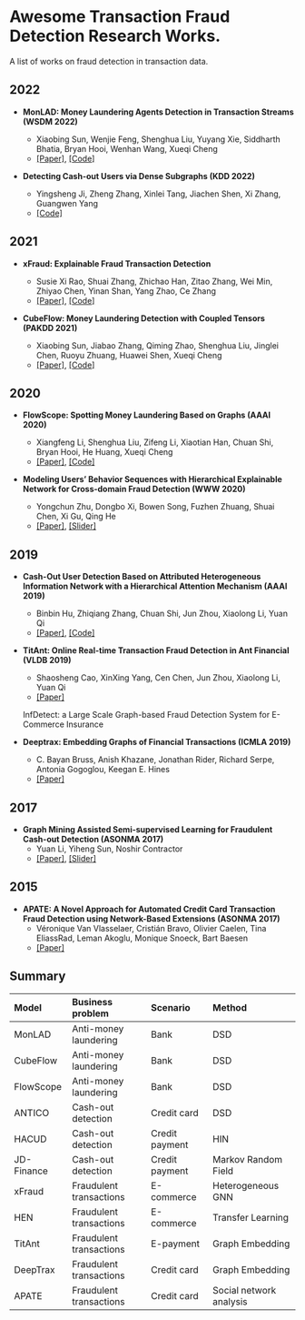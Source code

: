 # Awesome Transaction Fraud Detection Research Works.

A list of works on fraud detection in transaction data. 

## 2022
- **MonLAD: Money Laundering Agents Detection in Transaction Streams (WSDM 2022)**
  - Xiaobing Sun, Wenjie Feng, Shenghua Liu, Yuyang Xie, Siddharth Bhatia, Bryan Hooi, Wenhan Wang, Xueqi Cheng
  - [[Paper]](https://shenghua-liu.github.io/papers/wsdm2022-monlad.pdf), [[Code]](https://github.com/BGT-M/MonLAD)

- **Detecting Cash-out Users via Dense Subgraphs (KDD 2022)**
  - Yingsheng Ji, Zheng Zhang, Xinlei Tang, 
Jiachen Shen, Xi Zhang, Guangwen Yang
  - [[Code]](https://github.com/transcope/antico)

## 2021
- **xFraud: Explainable Fraud Transaction Detection**
  - Susie Xi Rao, Shuai Zhang, Zhichao Han, Zitao Zhang, Wei Min, Zhiyao Chen, Yinan Shan, Yang Zhao, Ce Zhang
  - [[Paper]](https://drive.google.com/file/d/1OS-iB82tRSM6jbnBiEKbQ87hTeRDfX9K/view), [[Code]](https://github.com/eBay/xFraud/)

- **CubeFlow: Money Laundering Detection with Coupled Tensors (PAKDD 2021)**
  - Xiaobing Sun, Jiabao Zhang, Qiming Zhao, Shenghua Liu, Jinglei Chen, Ruoyu Zhuang, Huawei Shen, Xueqi Cheng  
  - [[Paper]](https://shenghua-liu.github.io/papers/cubeflow-pakdd2021.pdf), [[Code]](https://github.com/BGT-M/spartan2-tutorials/blob/master/CubeFlow.ipynb)

## 2020

- **FlowScope: Spotting Money Laundering Based on Graphs (AAAI 2020)**
  - Xiangfeng Li, Shenghua Liu, Zifeng Li, Xiaotian Han, Chuan Shi, Bryan Hooi, He Huang, Xueqi Cheng
  - [[Paper]](https://shenghua-liu.github.io/papers/aaai2020cr-flowscope.pdf), [[Code]](https://github.com/aplaceof/FlowScope)

- **Modeling Users’ Behavior Sequences with Hierarchical Explainable Network for Cross-domain Fraud Detection (WWW 2020)**
  - Yongchun Zhu, Dongbo Xi, Bowen Song, Fuzhen Zhuang, Shuai Chen, Xi Gu, Qing He
  - [[Paper]](https://www.researchgate.net/profile/Bowen-Song-13/publication/341123092_Modeling_Users'_Behavior_Sequences_with_Hierarchical_Explainable_Network_for_Cross-domain_Fraud_Detection/links/60004b76299bf1408893f900/Modeling-Users-Behavior-Sequences-with-Hierarchical-Explainable-Network-for-Cross-domain-Fraud-Detection.pdf), [[Slider]](https://easezyc.github.io/data/WWW20_HEN_slides.pdf)
  
## 2019

- **Cash-Out User Detection Based on Attributed Heterogeneous Information Network with a Hierarchical Attention Mechanism (AAAI 2019)**
  - Binbin Hu, Zhiqiang Zhang, Chuan Shi, Jun Zhou, Xiaolong Li, Yuan Qi
  - [[Paper]](http://www.shichuan.org/doc/64.pdf), [[Code]](https://github.com/safe-graph/DGFraud)

- **TitAnt: Online Real-time Transaction Fraud Detection in Ant Financial (VLDB 2019)**
  - Shaosheng Cao, XinXing Yang, Cen Chen, Jun Zhou, Xiaolong Li, Yuan Qi  
  - [[Paper]](http://www.vldb.org/pvldb/vol12/p2082-cao.pdf)

  InfDetect: a Large Scale Graph-based Fraud Detection System for E-Commerce Insurance

- **Deeptrax: Embedding Graphs of Financial Transactions (ICMLA 2019)**
  - C. Bayan Bruss, Anish Khazane, Jonathan Rider, Richard Serpe, Antonia Gogoglou, Keegan E. Hines
  - [[Paper]](https://arxiv.org/pdf/1907.07225.pdf)

## 2017
- **Graph Mining Assisted Semi-supervised Learning for Fraudulent Cash-out Detection (ASONMA 2017)**
  - Yuan Li, Yiheng Sun, Noshir Contractor
  - [[Paper]](https://nosh.northwestern.edu/wp-content/uploads/2020/10/Graph-mining-assisted-semi-supervised-learning-for-fraudulent-cash-out-detection.pdf), [[Slider]](https://nosh.northwestern.edu/wp-content/uploads/2017/08/asonam2017-graph-mining.pdf)

## 2015
- **APATE: A Novel Approach for Automated Credit Card Transaction Fraud Detection using Network-Based Extensions (ASONMA 2017)**
  - Véronique Van Vlasselaer, Cristián Bravo, Olivier Caelen, Tina EliassRad, Leman Akoglu, Monique Snoeck, Bart Baesen
  - [[Paper]](http://www.eliassi.org/papers/vanvlasselaer_dss2015.pdf)


## Summary

| Model | Business problem | Scenario | Method |
| :---- | :---- | :---- | :---- | 
| MonLAD | Anti-money laundering | Bank | DSD |
| CubeFlow | Anti-money laundering | Bank | DSD |
| FlowScope | Anti-money laundering | Bank | DSD |
| ANTICO | Cash-out detection | Credit card | DSD |
| HACUD  | Cash-out detection | Credit payment | HIN |
| JD-Finance | Cash-out detection | Credit payment | Markov Random Field |
| xFraud | Fraudulent transactions | E-commerce | Heterogeneous GNN |
| HEN | Fraudulent transactions | E-commerce | Transfer Learning |
| TitAnt | Fraudulent transactions | E-payment | Graph Embedding |
| DeepTrax | Fraudulent transactions | Credit card | Graph Embedding |
| APATE | Fraudulent transactions | Credit card | Social network analysis |


